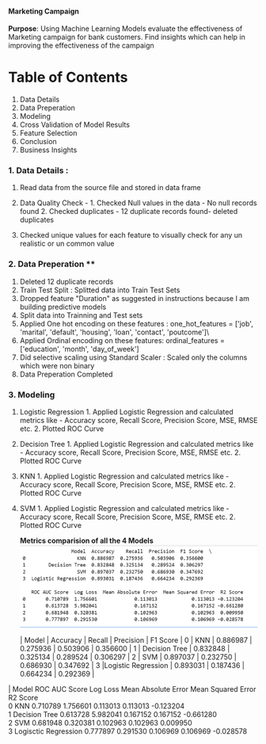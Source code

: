 #### Marketing Campaign
**Purpose**: Using Machine Learning Models evaluate the effectiveness of Marketing campaign for bank customers.
Find insights which can help in improving the effectiveness of the campaign

# Table of Contents
   1. Data Details
   2. Data Preperation
   3. Modeling
   5. Cross Validation of Model Results
   6. Feature Selection
   7. Conclusion
   8. Business Insights

### 1. Data Details :
1. Read data from the source file and stored in data frame
2. Data Quality Check -
        1. Checked Null values in the data - No null records found
        2. Checked duplicates - 12 duplicate records found- deleted duplicates
        
3. Checked unique values for each feature to visually check for any un realistic or un common value
  
 ### 2. Data Preperation ** 
   1. Deleted 12 duplicate records
   2. Train Test Split : Splitted data into Train Test Sets
   3. Dropped feature "Duration" as suggested in instructions because I am building predictive models
   4. Split data into Trainning and Test sets
   5. Applied One hot encoding on these features :  one_hot_features = ['job',  'marital', 'default', 'housing', 'loan', 'contact', 'poutcome']\
   6. Applied Ordinal encoding on these features:   ordinal_features = ['education', 'month', 'day_of_week']
   7. Did selective scaling using Standard Scaler : Scaled only the columns which were non binary
   8. Data Preperation Completed

### 3. Modeling
1. Logistic Regression
       1. Applied Logistic Regression and calculated metrics like - Accuracy score, Recall Score, Precision Score, MSE, RMSE etc.
       2. Plotted ROC Curve
2. Decision Tree
       1. Applied Logistic Regression and calculated metrics like - Accuracy score, Recall Score, Precision Score, MSE, RMSE etc.
       2. Plotted ROC Curve
3. KNN
       1. Applied Logistic Regression and calculated metrics like - Accuracy score, Recall Score, Precision Score, MSE, RMSE etc.
       2. Plotted ROC Curve
4. SVM
       1. Applied Logistic Regression and calculated metrics like - Accuracy score, Recall Score, Precision Score, MSE, RMSE etc.
       2. Plotted ROC Curve

   **Metrics  comparision of all the 4 Models**
   ![Metrics](https://github.com/viksaraw/Marketing-Campaign/blob/main/Metrics.png)

   |               Model | Accuracy |  Recall  | Precision | F1 Score   |
0  |               KNN   | 0.886987 | 0.275936 | 0.503906  |  0.356600  | 
1  |    Decision Tree    | 0.832848 | 0.325134 | 0.289524  | 0.306297   |
2  |             SVM     | 0.897037 | 0.232750 | 0.686930  | 0.347692   |
3  |Logistic Regression  | 0.893031 | 0.187436 | 0.664234  | 0.292369   |

  |        Model        ROC AUC Score         Log Loss          Mean Absolute Error   Mean Squared Error          R2 Score  
0           KNN        0.710789              1.756601             0.113013            0.113013                  -0.123204  
1 Decision Tree        0.613728              5.982041             0.167152            0.167152                  -0.661280  
2           SVM        0.681948              0.320381             0.102963            0.102963                   0.009950  
3 Logisctic Regression 0.777897              0.291530             0.106969            0.106969                  -0.028578  
   
